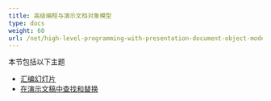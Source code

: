 ```yaml
---
title: 高级编程与演示文档对象模型
type: docs
weight: 60
url: /net/high-level-programming-with-presentation-document-object-model/
---
```


本节包括以下主题

- [汇编幻灯片](/slides/net/assemble-slides/)
- [在演示文稿中查找和替换](/slides/net/find-and-replace-in-presentation/)
